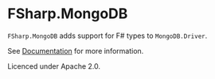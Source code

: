 # FSharp.MongoDB

`FSharp.MongoDB` adds support for F# types to `MongoDB.Driver`.

See [Documentation](https://github.com/fsprojects/FSharp.MongoDB) for more information.

Licenced under Apache 2.0.
